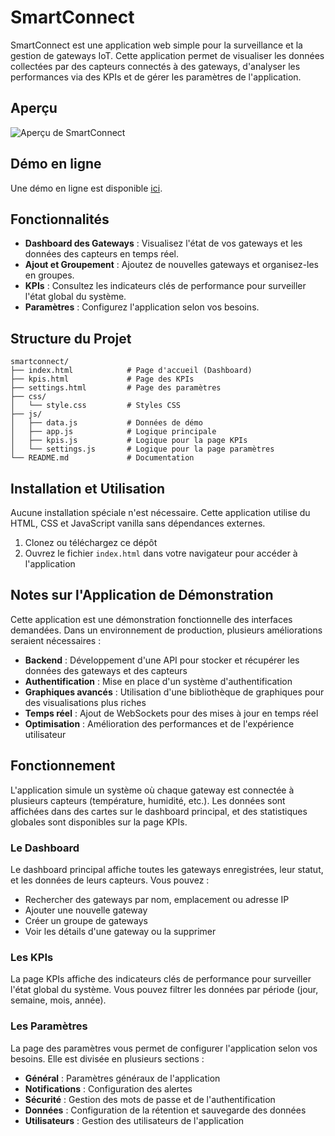 # SmartConnect

SmartConnect est une application web simple pour la surveillance et la gestion de gateways IoT. Cette application permet de visualiser les données collectées par des capteurs connectés à des gateways, d'analyser les performances via des KPIs et de gérer les paramètres de l'application.

## Aperçu

![Aperçu de SmartConnect](https://api.microlink.io/?url=https://fasterious.github.io/smartconnect/index.html&screenshot=true&meta=false&embed=screenshot.url&waitFor=5000&fullPage=false&overlay.browser=dark&viewport.width=1280&viewport.height=800&cache=true)

## Démo en ligne

Une démo en ligne est disponible [ici](https://fasterious.github.io/smartconnect/).

## Fonctionnalités

- **Dashboard des Gateways** : Visualisez l'état de vos gateways et les données des capteurs en temps réel.
- **Ajout et Groupement** : Ajoutez de nouvelles gateways et organisez-les en groupes.
- **KPIs** : Consultez les indicateurs clés de performance pour surveiller l'état global du système.
- **Paramètres** : Configurez l'application selon vos besoins.

## Structure du Projet

```
smartconnect/
├── index.html            # Page d'accueil (Dashboard)
├── kpis.html             # Page des KPIs
├── settings.html         # Page des paramètres
├── css/
│   └── style.css         # Styles CSS
├── js/
│   ├── data.js           # Données de démo
│   ├── app.js            # Logique principale
│   ├── kpis.js           # Logique pour la page KPIs
│   └── settings.js       # Logique pour la page paramètres
└── README.md             # Documentation
```

## Installation et Utilisation

Aucune installation spéciale n'est nécessaire. Cette application utilise du HTML, CSS et JavaScript vanilla sans dépendances externes.

1. Clonez ou téléchargez ce dépôt
2. Ouvrez le fichier `index.html` dans votre navigateur pour accéder à l'application

## Notes sur l'Application de Démonstration

Cette application est une démonstration fonctionnelle des interfaces demandées. Dans un environnement de production, plusieurs améliorations seraient nécessaires :

- **Backend** : Développement d'une API pour stocker et récupérer les données des gateways et des capteurs
- **Authentification** : Mise en place d'un système d'authentification
- **Graphiques avancés** : Utilisation d'une bibliothèque de graphiques pour des visualisations plus riches
- **Temps réel** : Ajout de WebSockets pour des mises à jour en temps réel
- **Optimisation** : Amélioration des performances et de l'expérience utilisateur

## Fonctionnement

L'application simule un système où chaque gateway est connectée à plusieurs capteurs (température, humidité, etc.). Les données sont affichées dans des cartes sur le dashboard principal, et des statistiques globales sont disponibles sur la page KPIs.

### Le Dashboard

Le dashboard principal affiche toutes les gateways enregistrées, leur statut, et les données de leurs capteurs. Vous pouvez :

- Rechercher des gateways par nom, emplacement ou adresse IP
- Ajouter une nouvelle gateway
- Créer un groupe de gateways
- Voir les détails d'une gateway ou la supprimer

### Les KPIs

La page KPIs affiche des indicateurs clés de performance pour surveiller l'état global du système. Vous pouvez filtrer les données par période (jour, semaine, mois, année).

### Les Paramètres

La page des paramètres vous permet de configurer l'application selon vos besoins. Elle est divisée en plusieurs sections :

- **Général** : Paramètres généraux de l'application
- **Notifications** : Configuration des alertes
- **Sécurité** : Gestion des mots de passe et de l'authentification
- **Données** : Configuration de la rétention et sauvegarde des données
- **Utilisateurs** : Gestion des utilisateurs de l'application 